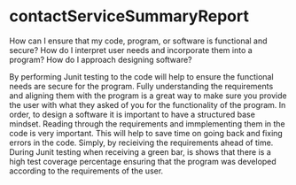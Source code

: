 # contactServiceSummaryReport


How can I ensure that my code, program, or software is functional and secure?
How do I interpret user needs and incorporate them into a program?
How do I approach designing software?

By performing Junit testing to the code will help to ensure the functional needs are secure for the program. Fully understanding the requirements and aligning them with the program is a great way to make sure you provide the user with what they asked of you for the functionality of the program. In order, to design a software it is important to have a structured base mindset. Reading through the requirements and immplementing them in the code is very important. This will help to save time on going back and fixing errors in the code. Simply, by recieiving the requirements ahead of time. During Junit testing when receiving a green bar, is shows that there is a high test coverage percentage ensuring that the program was developed according to the requirements of the user.   
